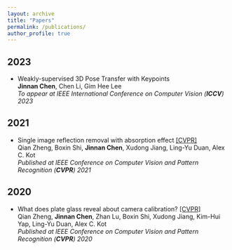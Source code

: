 ```yaml
---
layout: archive
title: "Papers"
permalink: /publications/
author_profile: true
---
```



## 2023

* Weakly-supervised 3D Pose Transfer with Keypoints \
  **Jinnan Chen**, Chen Li, Gim Hee Lee \
  *To appear at IEEE International Conference on Computer Vision (**ICCV**) 2023*
  
## 2021

* Single image reflection removal with absorption effect [[CVPR]](https://openaccess.thecvf.com/content/CVPR2021/html/Zheng_Single_Image_Reflection_Removal_With_Absorption_Effect_CVPR_2021_paper.html) \
  Qian Zheng, Boxin Shi, **Jinnan Chen**, Xudong Jiang, Ling-Yu Duan, Alex C. Kot \
  *Published at IEEE Conference on Computer Vision and Pattern Recognition (**CVPR**) 2021*
  
## 2020

* What does plate glass reveal about camera calibration? [[CVPR]](https://openaccess.thecvf.com/content_CVPR_2020/html/Zheng_What_Does_Plate_Glass_Reveal_About_Camera_Calibration_CVPR_2020_paper.html) \
  Qian Zheng, **Jinnan Chen**, Zhan Lu, Boxin Shi, Xudong Jiang, Kim-Hui Yap, Ling-Yu Duan, Alex C. Kot \
  *Published at IEEE Conference on Computer Vision and Pattern Recognition (**CVPR**) 2020*
